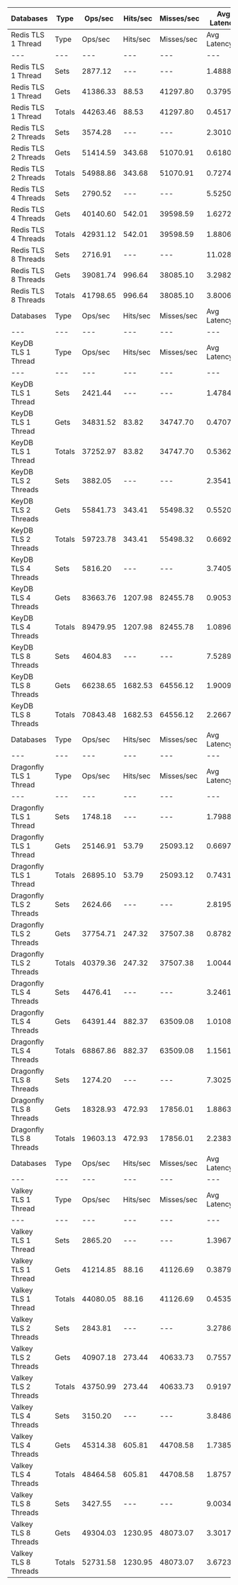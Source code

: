 | Databases | Type | Ops/sec | Hits/sec | Misses/sec | Avg Latency | p50 Latency | p99 Latency | p99.9 Latency | KB/sec |
| --- | --- | --- | --- | --- | --- | --- | --- | --- | --- |
| Redis TLS 1 Thread | Type | Ops/sec | Hits/sec | Misses/sec | Avg Latency | p50 Latency | p99 Latency | p99.9 Latency | KB/sec |
| --- | --- | --- | --- | --- | --- | --- | --- | --- | --- |
Redis TLS 1 Thread | Sets | 2877.12 | --- | --- | 1.48889 | 0.37500 | 23.42300 | 26.11100 | 134.83 |
Redis TLS 1 Thread | Gets | 41386.33 | 88.53 | 41297.80 | 0.37959 | 0.36700 | 0.64700 | 0.78300 | 1536.00 |
Redis TLS 1 Thread | Totals | 44263.46 | 88.53 | 41297.80 | 0.45170 | 0.36700 | 0.67900 | 22.39900 | 1670.84 |
Redis TLS 2 Threads | Sets | 3574.28 | --- | --- | 2.30105 | 0.62300 | 38.14300 | 39.93500 | 167.50 |
Redis TLS 2 Threads | Gets | 51414.59 | 343.68 | 51070.91 | 0.61808 | 0.61500 | 0.85500 | 0.96700 | 1909.25 |
Redis TLS 2 Threads | Totals | 54988.86 | 343.68 | 51070.91 | 0.72747 | 0.61500 | 0.87900 | 35.32700 | 2076.75 |
Redis TLS 4 Threads | Sets | 2790.52 | --- | --- | 5.52509 | 1.67100 | 87.03900 | 97.27900 | 130.79 |
Redis TLS 4 Threads | Gets | 40140.60 | 542.01 | 39598.59 | 1.62728 | 1.63100 | 2.70300 | 3.64700 | 1491.97 |
Redis TLS 4 Threads | Totals | 42931.12 | 542.01 | 39598.59 | 1.88064 | 1.63100 | 2.76700 | 79.87100 | 1622.76 |
Redis TLS 8 Threads | Sets | 2716.91 | --- | --- | 11.02855 | 3.42300 | 171.00700 | 189.43900 | 127.33 |
Redis TLS 8 Threads | Gets | 39081.74 | 996.64 | 38085.10 | 3.29820 | 3.29500 | 5.63100 | 7.29500 | 1454.90 |
Redis TLS 8 Threads | Totals | 41798.65 | 996.64 | 38085.10 | 3.80067 | 3.31100 | 5.72700 | 158.71900 | 1582.23 |
| Databases | Type | Ops/sec | Hits/sec | Misses/sec | Avg Latency | p50 Latency | p99 Latency | p99.9 Latency | KB/sec |
| --- | --- | --- | --- | --- | --- | --- | --- | --- | --- |
| KeyDB TLS 1 Thread | Type | Ops/sec | Hits/sec | Misses/sec | Avg Latency | p50 Latency | p99 Latency | p99.9 Latency | KB/sec |
| --- | --- | --- | --- | --- | --- | --- | --- | --- | --- |
KeyDB TLS 1 Thread | Sets | 2421.44 | --- | --- | 1.47846 | 0.45500 | 21.11900 | 24.06300 | 113.48 |
KeyDB TLS 1 Thread | Gets | 34831.52 | 83.82 | 34747.70 | 0.47070 | 0.44700 | 0.75900 | 0.90300 | 1292.78 |
KeyDB TLS 1 Thread | Totals | 37252.97 | 83.82 | 34747.70 | 0.53621 | 0.44700 | 0.79100 | 20.09500 | 1406.25 |
KeyDB TLS 2 Threads | Sets | 3882.05 | --- | --- | 2.35418 | 0.47100 | 40.19100 | 42.49500 | 181.93 |
KeyDB TLS 2 Threads | Gets | 55841.73 | 343.41 | 55498.32 | 0.55206 | 0.47100 | 1.00700 | 1.29500 | 2073.50 |
KeyDB TLS 2 Threads | Totals | 59723.78 | 343.41 | 55498.32 | 0.66920 | 0.47100 | 1.11900 | 37.37500 | 2255.43 |
KeyDB TLS 4 Threads | Sets | 5816.20 | --- | --- | 3.74050 | 0.83100 | 59.64700 | 71.16700 | 272.60 |
KeyDB TLS 4 Threads | Gets | 83663.76 | 1207.98 | 82455.78 | 0.90532 | 0.78300 | 2.49500 | 3.29500 | 3110.05 |
KeyDB TLS 4 Threads | Totals | 89479.95 | 1207.98 | 82455.78 | 1.08961 | 0.79100 | 2.79900 | 52.47900 | 3382.65 |
KeyDB TLS 8 Threads | Sets | 4604.83 | --- | --- | 7.52895 | 1.87900 | 126.46300 | 141.31100 | 215.81 |
KeyDB TLS 8 Threads | Gets | 66238.65 | 1682.53 | 64556.12 | 1.90094 | 1.82300 | 4.35100 | 6.78300 | 2465.83 |
KeyDB TLS 8 Threads | Totals | 70843.48 | 1682.53 | 64556.12 | 2.26676 | 1.82300 | 4.95900 | 119.29500 | 2681.65 |
| Databases | Type | Ops/sec | Hits/sec | Misses/sec | Avg Latency | p50 Latency | p99 Latency | p99.9 Latency | KB/sec |
| --- | --- | --- | --- | --- | --- | --- | --- | --- | --- |
| Dragonfly TLS 1 Thread | Type | Ops/sec | Hits/sec | Misses/sec | Avg Latency | p50 Latency | p99 Latency | p99.9 Latency | KB/sec |
| --- | --- | --- | --- | --- | --- | --- | --- | --- | --- |
Dragonfly TLS 1 Thread | Sets | 1748.18 | --- | --- | 1.79886 | 0.72700 | 25.21500 | 29.31100 | 81.93 |
Dragonfly TLS 1 Thread | Gets | 25146.91 | 53.79 | 25093.12 | 0.66976 | 0.72700 | 1.81500 | 2.27100 | 933.30 |
Dragonfly TLS 1 Thread | Totals | 26895.10 | 53.79 | 25093.12 | 0.74315 | 0.72700 | 1.91900 | 23.42300 | 1015.22 |
Dragonfly TLS 2 Threads | Sets | 2624.66 | --- | --- | 2.81950 | 0.80700 | 42.23900 | 51.71100 | 123.00 |
Dragonfly TLS 2 Threads | Gets | 37754.71 | 247.32 | 37507.38 | 0.87823 | 0.78300 | 2.67100 | 3.69500 | 1401.97 |
Dragonfly TLS 2 Threads | Totals | 40379.36 | 247.32 | 37507.38 | 1.00442 | 0.79100 | 2.86300 | 39.42300 | 1524.97 |
Dragonfly TLS 4 Threads | Sets | 4476.41 | --- | --- | 3.24610 | 1.07900 | 54.78300 | 80.38300 | 209.80 |
Dragonfly TLS 4 Threads | Gets | 64391.44 | 882.37 | 63509.08 | 1.01081 | 1.03100 | 2.59100 | 4.47900 | 2393.41 |
Dragonfly TLS 4 Threads | Totals | 68867.86 | 882.37 | 63509.08 | 1.15610 | 1.03100 | 2.95900 | 46.59100 | 2603.21 |
Dragonfly TLS 8 Threads | Sets | 1274.20 | --- | --- | 7.30250 | 1.82300 | 127.48700 | 171.00700 | 59.72 |
Dragonfly TLS 8 Threads | Gets | 18328.93 | 472.93 | 17856.01 | 1.88633 | 1.70300 | 6.04700 | 9.85500 | 682.36 |
Dragonfly TLS 8 Threads | Totals | 19603.13 | 472.93 | 17856.01 | 2.23838 | 1.71100 | 6.91100 | 115.71100 | 742.08 |
| Databases | Type | Ops/sec | Hits/sec | Misses/sec | Avg Latency | p50 Latency | p99 Latency | p99.9 Latency | KB/sec |
| --- | --- | --- | --- | --- | --- | --- | --- | --- | --- |
| Valkey TLS 1 Thread | Type | Ops/sec | Hits/sec | Misses/sec | Avg Latency | p50 Latency | p99 Latency | p99.9 Latency | KB/sec |
| --- | --- | --- | --- | --- | --- | --- | --- | --- | --- |
Valkey TLS 1 Thread | Sets | 2865.20 | --- | --- | 1.39674 | 0.38300 | 23.55100 | 26.62300 | 134.27 |
Valkey TLS 1 Thread | Gets | 41214.85 | 88.16 | 41126.69 | 0.38795 | 0.37500 | 0.67100 | 0.81500 | 1529.64 |
Valkey TLS 1 Thread | Totals | 44080.05 | 88.16 | 41126.69 | 0.45352 | 0.38300 | 0.68700 | 22.14300 | 1663.91 |
Valkey TLS 2 Threads | Sets | 2843.81 | --- | --- | 3.27863 | 0.75900 | 55.29500 | 58.62300 | 133.27 |
Valkey TLS 2 Threads | Gets | 40907.18 | 273.44 | 40633.73 | 0.75571 | 0.75100 | 0.97500 | 2.46300 | 1519.06 |
Valkey TLS 2 Threads | Totals | 43750.99 | 273.44 | 40633.73 | 0.91970 | 0.75100 | 1.00700 | 51.71100 | 1652.33 |
Valkey TLS 4 Threads | Sets | 3150.20 | --- | --- | 3.84864 | 1.63100 | 61.69500 | 73.72700 | 147.64 |
Valkey TLS 4 Threads | Gets | 45314.38 | 605.81 | 44708.58 | 1.73856 | 1.63100 | 4.35100 | 4.92700 | 1684.24 |
Valkey TLS 4 Threads | Totals | 48464.58 | 605.81 | 44708.58 | 1.87571 | 1.63100 | 4.67100 | 54.52700 | 1831.89 |
Valkey TLS 8 Threads | Sets | 3427.55 | --- | --- | 9.00348 | 3.16700 | 152.57500 | 175.10300 | 160.64 |
Valkey TLS 8 Threads | Gets | 49304.03 | 1230.95 | 48073.07 | 3.30171 | 3.13500 | 6.11100 | 7.45500 | 1835.31 |
Valkey TLS 8 Threads | Totals | 52731.58 | 1230.95 | 48073.07 | 3.67232 | 3.13500 | 6.39900 | 136.19100 | 1995.95 |
